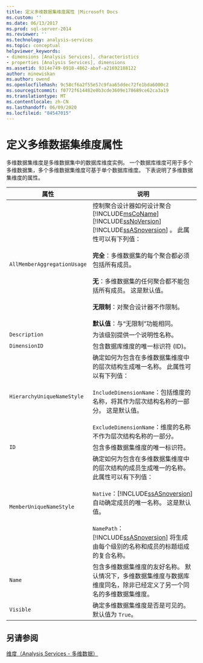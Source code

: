 ```yaml
---
title: 定义多维数据集维度属性 |Microsoft Docs
ms.custom: ''
ms.date: 06/13/2017
ms.prod: sql-server-2014
ms.reviewer: ''
ms.technology: analysis-services
ms.topic: conceptual
helpviewer_keywords:
- dimensions [Analysis Services], characteristics
- properties [Analysis Services], dimensions
ms.assetid: 9314e749-0918-4862-abaf-a21692188122
author: minewiskan
ms.author: owend
ms.openlocfilehash: 9c58cf6a2f55e57c9faa65ddec72fe1bda6000c2
ms.sourcegitcommit: f0772f614482e0b3cde3609e178689ce62ca3a19
ms.translationtype: MT
ms.contentlocale: zh-CN
ms.lasthandoff: 06/09/2020
ms.locfileid: "84547015"
---
```

# <a name="define-cube-dimension-properties"></a>定义多维数据集维度属性
  多维数据集维度是多维数据集中的数据库维度实例。 一个数据库维度可用于多个多维数据集，多个多维数据集维度可基于单个数据库维度。 下表说明了多维数据集维度的属性。  
  
|属性|说明|  
|--------------|-----------------|  
|`AllMemberAggregationUsage`|控制聚合设计器如何设计聚合 [!INCLUDE[msCoName](../../includes/msconame-md.md)] [!INCLUDE[ssNoVersion](../../includes/ssnoversion-md.md)] [!INCLUDE[ssASnoversion](../../includes/ssasnoversion-md.md)] 。 此属性可以有下列值：<br /><br /> **完全**：多维数据集的每个聚合都必须包括所有成员。<br /><br /> **无**：多维数据集的任何聚合都不能包括所有成员。 这是默认值。<br /><br /> **无限制**：对聚合设计器不作限制。<br /><br /> **默认值**：与“无限制”功能相同。|  
|`Description`|为该级别提供一个说明性名称。|  
|`DimensionID`|包含数据库维度的唯一标识符 (ID)。|  
|`HierarchyUniqueNameStyle`|确定如何为包含在多维数据集维度中的层次结构生成唯一名称。 此属性可以有下列值：<br /><br /> `IncludeDimensionName`：包括维度的名称，将其作为层次结构名称的一部分。 这是默认值。<br /><br /> `ExcludeDimensionName`：维度的名称不作为层次结构名称的一部分。|  
|`ID`|包含多维数据集维度的唯一标识符。|  
|`MemberUniqueNameStyle`|确定如何为包含在多维数据集维度中的层次结构的成员生成唯一的名称。 此属性可以有下列值：<br /><br /> `Native`：[!INCLUDE[ssASnoversion](../../includes/ssasnoversion-md.md)] 自动确定成员的唯一名称。 这是默认值。<br /><br /> `NamePath`：[!INCLUDE[ssASnoversion](../../includes/ssasnoversion-md.md)] 将生成由每个级别的名称和成员的标题组成的复合名称。|  
|`Name`|包含多维数据集维度的友好名称。 默认情况下，多维数据集维度与数据库维度同名，除非已经定义了另一个同名的多维数据集维度。|  
|`Visible`|确定多维数据集维度是否是可见的。 默认值为 `True`。|  
  
## <a name="see-also"></a>另请参阅  
 [维度（Analysis Services - 多维数据）](../multidimensional-models-olap-logical-dimension-objects/dimensions-analysis-services-multidimensional-data.md)  
  
  
